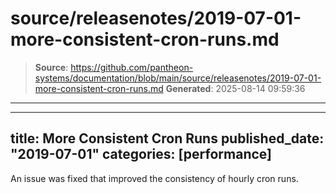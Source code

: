 # source/releasenotes/2019-07-01-more-consistent-cron-runs.md

> **Source**: https://github.com/pantheon-systems/documentation/blob/main/source/releasenotes/2019-07-01-more-consistent-cron-runs.md
> **Generated**: 2025-08-14 09:59:36

---

---
title: More Consistent Cron Runs
published_date: "2019-07-01"
categories: [performance]
---
An issue was fixed that improved the consistency of hourly cron runs.
